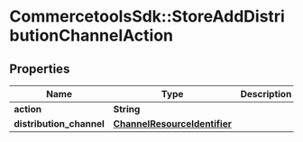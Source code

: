 # CommercetoolsSdk::StoreAddDistributionChannelAction

## Properties
Name | Type | Description | Notes
------------ | ------------- | ------------- | -------------
**action** | **String** |  | [optional] 
**distribution_channel** | [**ChannelResourceIdentifier**](ChannelResourceIdentifier.md) |  | [optional] 

